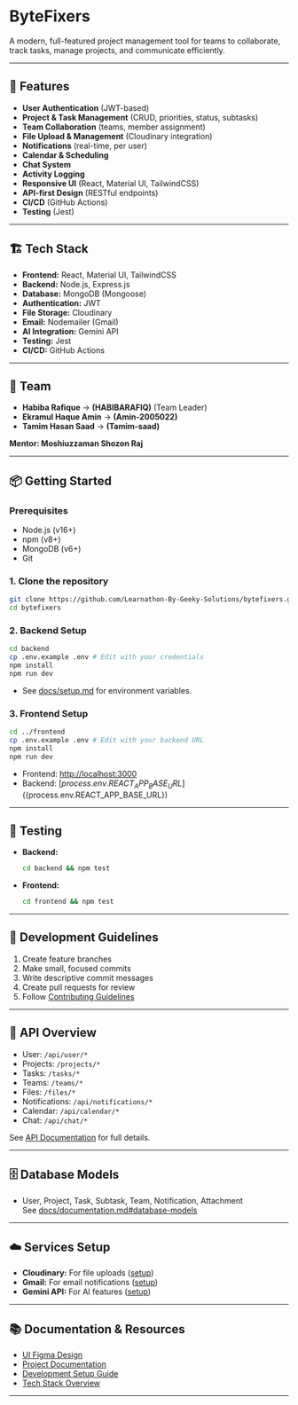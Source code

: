 # ByteFixers

A modern, full-featured project management tool for teams to collaborate, track tasks, manage projects, and communicate efficiently.

---

## 🚀 Features

- **User Authentication** (JWT-based)
- **Project & Task Management** (CRUD, priorities, status, subtasks)
- **Team Collaboration** (teams, member assignment)
- **File Upload & Management** (Cloudinary integration)
- **Notifications** (real-time, per user)
- **Calendar & Scheduling**
- **Chat System**
- **Activity Logging**
- **Responsive UI** (React, Material UI, TailwindCSS)
- **API-first Design** (RESTful endpoints)
- **CI/CD** (GitHub Actions)
- **Testing** (Jest)

---

## 🏗️ Tech Stack

- **Frontend:** React, Material UI, TailwindCSS
- **Backend:** Node.js, Express.js
- **Database:** MongoDB (Mongoose)
- **Authentication:** JWT
- **File Storage:** Cloudinary
- **Email:** Nodemailer (Gmail)
- **AI Integration:** Gemini API
- **Testing:** Jest
- **CI/CD:** GitHub Actions

---

## 👥 Team

- **Habiba Rafique** -> **(HABIBARAFIQ)** (Team Leader)
- **Ekramul Haque Amin** -> **(Amin-2005022)**
- **Tamim Hasan Saad** -> **(Tamim-saad)**

**Mentor: Moshiuzzaman Shozon Raj**

---

## 📦 Getting Started

### Prerequisites

- Node.js (v16+)
- npm (v8+)
- MongoDB (v6+)
- Git

### 1. Clone the repository

```bash
git clone https://github.com/Learnathon-By-Geeky-Solutions/bytefixers.git
cd bytefixers
```

### 2. Backend Setup

```bash
cd backend
cp .env.example .env # Edit with your credentials
npm install
npm run dev
```
- See [docs/setup.md](docs/setup.md) for environment variables.

### 3. Frontend Setup

```bash
cd ../frontend
cp .env.example .env # Edit with your backend URL
npm install
npm run dev
```

- Frontend: [http://localhost:3000](http://localhost:3000)
- Backend: [${process.env.REACT_APP_BASE_URL}](${process.env.REACT_APP_BASE_URL})

---

## 🧪 Testing

- **Backend:**  
  ```bash
  cd backend && npm test
  ```
- **Frontend:**  
  ```bash
  cd frontend && npm test
  ```

---

## 📝 Development Guidelines

1. Create feature branches
2. Make small, focused commits
3. Write descriptive commit messages
4. Create pull requests for review
5. Follow [Contributing Guidelines](CONTRIBUTING.md)

---

## 📡 API Overview

- User: `/api/user/*`
- Projects: `/projects/*`
- Tasks: `/tasks/*`
- Teams: `/teams/*`
- Files: `/files/*`
- Notifications: `/api/notifications/*`
- Calendar: `/api/calendar/*`
- Chat: `/api/chat/*`

See [API Documentation](docs/documentation.md#api-documentation) for full details.

---

## 🗄️ Database Models

- User, Project, Task, Subtask, Team, Notification, Attachment  
  See [docs/documentation.md#database-models](docs/documentation.md#database-models)

---

## ☁️ Services Setup

- **Cloudinary:** For file uploads ([setup](docs/setup.md#cloudinary-setup))
- **Gmail:** For email notifications ([setup](docs/setup.md#email-configuration-gmail))
- **Gemini API:** For AI features ([setup](docs/setup.md#gemini-api-setup-ai-chatbot))

---

## 📚 Documentation & Resources

- [UI Figma Design](https://www.figma.com/design/Up4Tppn2Zn5hMDaaXqWHox/Untitled?node-id=0-1&m=dev&t=MPJc5E4z9Nrk1n3Z-1/)
- [Project Documentation](docs/documentation.md)
- [Development Setup Guide](docs/setup.md)
- [Tech Stack Overview](docs/teck_stack.pdf)

---